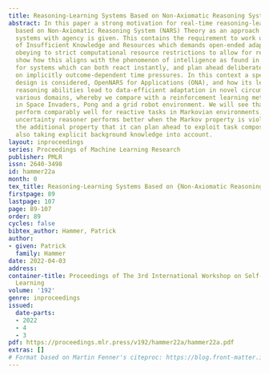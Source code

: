 ```yaml
---
title: Reasoning-Learning Systems Based on Non-Axiomatic Reasoning System Theory
abstract: In this paper a strong motivation for real-time reasoning-learning systems
  based on Non-Axiomatic Reasoning System (NARS) Theory as an approach to build intelligent
  systems with agency is given. This contains the requirement to work under the Assumption
  of Insufficient Knowledge and Resources which demands open-ended adaptation while
  obeying to strict computational resource restrictions to allow for real-time response. We
  show how this aligns with the phenomenon of intelligence as found in nature, allowing
  for systems which can both react instantly, and plan ahead deliberately dependent
  on implicitly outcome-dependent time pressures. In this context a specific implementation
  design is considered, OpenNARS for Applications (ONA), and how its learning and
  reasoning abilities lead to data-efficient adaptation in novel circumstances in
  various domains, whereby we compare with a reinforcement learning method, Q-Learning,
  in Space Invaders, Pong and a grid robot environment. We will see that both techniques
  perform comparably well for reactive tasks in Markovian environments, while the
  uncertainty reasoner performs better when the Markov property is violated, with
  the additional property that it can plan ahead to exploit task compositionality,
  also taking explicit background knowledge into account.
layout: inproceedings
series: Proceedings of Machine Learning Research
publisher: PMLR
issn: 2640-3498
id: hammer22a
month: 0
tex_title: Reasoning-Learning Systems Based on {Non-Axiomatic Reasoning System} Theory
firstpage: 89
lastpage: 107
page: 89-107
order: 89
cycles: false
bibtex_author: Hammer, Patrick
author:
- given: Patrick
  family: Hammer
date: 2022-04-03
address:
container-title: Proceedings of The 3rd International Workshop on Self-Supervised
  Learning
volume: '192'
genre: inproceedings
issued:
  date-parts:
  - 2022
  - 4
  - 3
pdf: https://proceedings.mlr.press/v192/hammer22a/hammer22a.pdf
extras: []
# Format based on Martin Fenner's citeproc: https://blog.front-matter.io/posts/citeproc-yaml-for-bibliographies/
---
```

